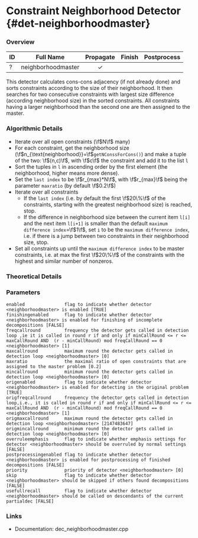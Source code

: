 # Constraint Neighborhood Detector {#det-neighborhoodmaster}

### Overview

| ID |          Full Name          | Propagate | Finish | Postprocess |
|----|-----------------------------|:---------:|:------:|:-----------:|
| ?  | neighborhoodmaster          | ✓ |   |   |

This detector calculates cons-cons adjacency (if not already done) and sorts constraints according to the size of their neighborhood. It then searches for two consecutive constraints with largest size difference (according neighborhood size) in the sorted constraints. All constraints having a larger neighborhood than the second one are then assigned to the master.

### Algorithmic Details
* Iterate over all open constraints (\f$N\f$ many)
 * For each constraint, get the neighborhood size (\f$n_{\text{neighborhood}}=\f$`getNConssForCons()`) and make a tuple of the two: \f$(n,c)\f$, with \f$c\f$ the constraint and add it to the list `l`
* Sort the tuples in `l` in ascending order by the first element (the neighborhood, higher means more dense).
* Set the `last index` to be \f$r_{max}*N\f$, with \f$r_{max}\f$ being the parameter `maxratio` (by default \f$0.2\f$)
* Iterate over all constraints
  * If the `last index` (i.e. by default the first \f$20\%\f$ of the constraints, starting with the greatest neighborhood size) is reached, stop.
  * If the difference in neighborhood size between the current item `l[i]` and the next item `l[i+1]` is smaller than the default `maximum difference index`=\f$1\f$, set `i` to be the `maximum difference index`, i.e. if there is a jump between two constraints in their neighborhood size, stop.
* Set all constraints up until the `maximum difference index` to be master constraints, i.e. at max the first \f$20\%\f$ of the constraints with the highest and similar number of nonzeros.

### Theoretical Details

### Parameters

    enabled               flag to indicate whether detector <neighborhoodmaster> is enabled [TRUE]
    finishingenabled      flag to indicate whether detector <neighborhoodmaster> is enabled for finishing of incomplete decompositions [FALSE]
    freqcallround         frequency the detector gets called in detection loop ,ie it is called in round r if and only if minCallRound <= r <= maxCallRound AND  (r - minCallRound) mod freqCallRound == 0 <neighborhoodmaster> [1]
    maxcallround          maximum round the detector gets called in detection loop <neighborhoodmaster> [0]
    maxratio              the maximal ratio of open constraints that are assigned to the master problem [0.2]
    mincallround          minimum round the detector gets called in detection loop <neighborhoodmaster> [0]
    origenabled           flag to indicate whether detector <neighborhoodmaster> is enabled for detecting in the original problem [TRUE]
    origfreqcallround     frequency the detector gets called in detection loop,i.e., it is called in round r if and only if minCallRound <= r <= maxCallRound AND  (r - minCallRound) mod freqCallRound == 0 <neighborhoodmaster> [1]
    origmaxcallround      maximum round the detector gets called in detection loop <neighborhoodmaster> [2147483647]
    origmincallround      minimum round the detector gets called in detection loop <neighborhoodmaster> [0]
    overruleemphasis      flag to indicate whether emphasis settings for detector <neighborhoodmaster> should be overruled by normal settings [FALSE]
    postprocessingenabled flag to indicate whether detector <neighborhoodmaster> is enabled for postprocessing of finished decompositions [FALSE]
    priority              priority of detector <neighborhoodmaster> [0]
    skip                  flag to indicate whether detector <neighborhoodmaster> should be skipped if others found decompositions [FALSE]
    usefullrecall         flag to indicate whether detector <neighborhoodmaster> should be called on descendants of the current partialdec [FALSE]


### Links
 * Documentation: dec_neighborhoodmaster.cpp
